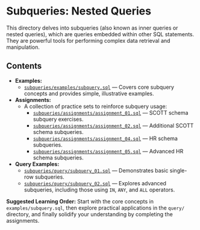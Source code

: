 # Subqueries: Nested Queries

This directory delves into subqueries (also known as inner queries or nested queries), which are queries embedded within other SQL statements. They are powerful tools for performing complex data retrieval and manipulation.

## Contents

- **Examples:**
  - [`subqueries/examples/subquery.sql`](subqueries/examples/subquery.sql) — Covers core subquery concepts and provides simple, illustrative examples.
- **Assignments:**
  - A collection of practice sets to reinforce subquery usage:
    - [`subqueries/assignments/assignment_01.sql`](subqueries/assignments/assignment_01.sql) — SCOTT schema subquery exercises.
    - [`subqueries/assignments/assignment_02.sql`](subqueries/assignments/assignment_02.sql) — Additional SCOTT schema subqueries.
    - [`subqueries/assignments/assignment_04.sql`](subqueries/assignments/assignment_04.sql) — HR schema subqueries.
    - [`subqueries/assignments/assignment_05.sql`](subqueries/assignments/assignment_05.sql) — Advanced HR schema subqueries.
- **Query Examples:**
  - [`subqueries/query/subquery_01.sql`](subqueries/query/subquery_01.sql) — Demonstrates basic single-row subqueries.
  - [`subqueries/query/subquery_02.sql`](subqueries/query/subquery_02.sql) — Explores advanced subqueries, including those using `IN`, `ANY`, and `ALL` operators.

**Suggested Learning Order:** Start with the core concepts in `examples/subquery.sql`, then explore practical applications in the `query/` directory, and finally solidify your understanding by completing the assignments.
